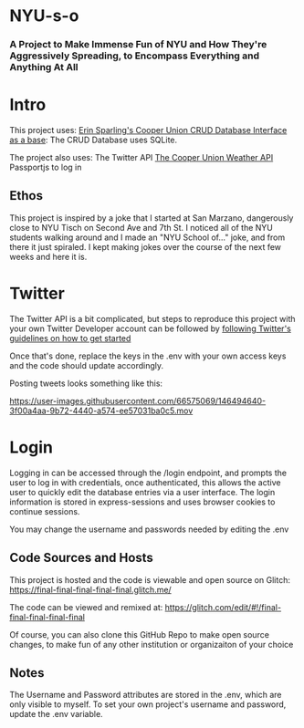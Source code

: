 # NYU-s-o
### A Project to Make Immense Fun of NYU and How They're Aggressively Spreading, to Encompass Everything and Anything At All

# Intro
This project uses:
[Erin Sparling's Cooper Union CRUD Database Interface as a base](https://glitch.com/edit/#!/cooper-union-sqlite-json-storage): 
The CRUD Database uses SQLite.

The project also uses:
The Twitter API
[The Cooper Union Weather API](https://cooper-weather-proxy.glitch.me/)
Passportjs to log in

## Ethos
This project is inspired by a joke that I started at San Marzano, dangerously close to NYU Tisch on Second Ave and 7th St.
I noticed all of the NYU students walking around and I made an "NYU School of..." joke, and from there it just spiraled. I kept making jokes over the course of the next few weeks and here it is. 

# Twitter

The Twitter API is a bit complicated, but steps to reproduce this project with your own Twitter Developer account can be followed by [following Twitter's guidelines on how to get started](https://developer.twitter.com/en/docs/developer-portal/overview)

Once that's done, replace the keys in the .env with your own access keys and the code should update accordingly.

Posting tweets looks something like this: 


https://user-images.githubusercontent.com/66575069/146494640-3f00a4aa-9b72-4440-a574-ee57031ba0c5.mov



# Login

Logging in can be accessed through the /login endpoint, and prompts the user to log in with credentials, once authenticated, this allows the active user to quickly edit the database entries via a user interface. The login information is stored in express-sessions and uses browser cookies to continue sessions.

You may change the username and passwords needed by editing the .env

## Code Sources and Hosts
This project is hosted and the code is viewable and open source on Glitch:
https://final-final-final-final-final.glitch.me/

The code can be viewed and remixed at: https://glitch.com/edit/#!/final-final-final-final-final

Of course, you can also clone this GitHub Repo to make open source changes, to make fun of any other institution or organizaiton of your choice

## Notes
The Username and Password attributes are stored in the .env, which are only visible to myself. To set your own project's username and password, update the .env variable. 
